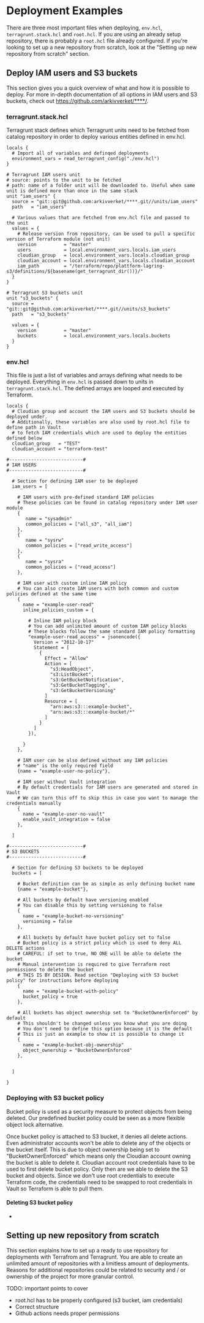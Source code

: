 # Deployment Examples

There are three most important files when deploying, `env.hcl`, `terragrunt.stack.hcl` and `root.hcl`. If you are using an already setup repository, there is probably a `root.hcl` file already configured. If you're looking to set up a new repository from scratch, look at the "Setting up new repository from scratch" section.

## Deploy IAM users and S3 buckets
This section gives you a quick overview of what and how it is possible to deploy. For more in-depth documentation of all options in IAM users and S3 buckets, check out https://github.com/arkivverket/****/.


### terragrunt.stack.hcl
Terragrunt stack defines which Terragrunt units need to be fetched from catalog repository in order to deploy various entities defined in env.hcl.

```hcl
locals {
  # Import all of variables and definqed deployments
  environment_vars = read_terragrunt_config("./env.hcl")
}

# Terragrunt IAM users unit
# source: points to the unit to be fetched
# path: name of a folder unit will be downloaded to. Useful when same unit is defined more than once in the same stack
unit "iam_users" {
  source = "git::git@github.com:arkivverket/****.git//units/iam_users"
  path   = "iam_users"

  # Various values that are fetched from env.hcl file and passed to the unit
  values = {
    # Release version from repository, can be used to pull a specific version of Terraform module (not unit)
    version          = "master"
    users            = local.environment_vars.locals.iam_users
    cloudian_group   = local.environment_vars.locals.cloudian_group
    cloudian_account = local.environment_vars.locals.cloudian_account
    iam_path         = "/terraform/repo/plattform-lagring-s3/definitions/${basename(get_terragrunt_dir())}/"
  }
}

# Terragrunt S3 buckets unit
unit "s3_buckets" {
  source = "git::git@github.com:arkivverket/****.git//units/s3_buckets"
  path   = "s3_buckets"

  values = {
    version          = "master"
    buckets          = local.environment_vars.locals.buckets
  }
}
```

### env.hcl
This file is just a list of variables and arrays defining what needs to be deployed. 
Everything in `env.hcl` is passed down to units in `terragrunt.stack.hcl`. The defined arrays are looped and executed by Terraform.

```hcl
locals {
  # Cloudian group and account the IAM users and S3 buckets should be deployed under.
  # Additionally, these variables are also used by root.hcl file to define path in Vault
  # to fetch IAM credentials which are used to deploy the entities defined below
  cloudian_group   = "TEST"
  cloudian_account = "terraform-test"

#---------------------------#
# IAM USERS
#---------------------------#

  # Section for defining IAM user to be deployed
  iam_users = [

    # IAM users with pre-defined standard IAM policies
    # These policies can be found in catalog repository under IAM user module
    {
       name = "sysadmin"
       common_policies = ["all_s3", "all_iam"]
    },
    {
       name = "sysrw"
       common_policies = ["read_write_access"]
    },
    {
       name = "sysra"
       common_policies = ["read_access"]
    },

    # IAM user with custom inline IAM policy
    # You can also create IAM users with both common and custom policies defined at the same time
    {
      name = "example-user-read"
      inline_policies_custom = {

        # Inline IAM policy block
        # You can add unlimited amount of custom IAM policy blocks
        # These blocks follow the same standard IAM policy formatting
        "example-user-read_access" = jsonencode({
          Version = "2012-10-17"
          Statement = [
            {
              Effect = "Allow"
              Action = [
                "s3:HeadObject",
                "s3:ListBucket",
                "s3:GetBucketNotification",
                "s3:GetBucketTagging",
                "s3:GetBucketVersioning"
              ]
              Resource = [
                "arn:aws:s3:::example-bucket",
                "arn:aws:s3:::example-bucket/*"
              ]
            }
          ]
        }),
          
      }
    },

    # IAM user can be also defined without any IAM policies
    # "name" is the only required field
    {name = "example-user-no-policy"},

    # IAM user without Vault integration
    # By default credentials for IAM users are generated and stored in Vault
    # We can turn this off to skip this in case you want to manage the credentials manually
    {
      name = "example-user-no-vault"
      enable_vault_integration = false
    },

  ]

#---------------------------#
# S3 BUCKETS
#---------------------------#

  # Section for defining S3 buckets to be deployed
  buckets = [
    
    # Bucket definition can be as simple as only defining bucket name
    {name = "example-bucket"},

    # All buckets by default have versioning enabled
    # You can disable this by setting versioning to false
    {
      name = "example-bucket-no-versioning"
      versioning = false
    },

    # All buckets by default have bucket policy set to false
    # Bucket policy is a strict policy which is used to deny ALL DELETE actions
    # CAREFUL: if set to true, NO ONE will be able to delete the bucket
    # Manual intervention is required to give Terraform root permissions to delete the bucket
    # THIS IS BY DESIGN. Read section "Deploying with S3 bucket policy" for instructions before deploying
    {
      name = "example-bucket-with-policy"
      bucket_policy = true
    },

    # All buckets has object ownership set to "BucketOwnerEnforced" by default
    # This shouldn't be changed unless you know what you are doing
    # You don't need to define this option because it is the default
    # This is just an example to show it is possible to change it
    {
      name = "example-bucket-obj-ownership"
      object_ownership = "BucketOwnerEnforced"
    },


  ]

}
```

### Deploying with S3 bucket policy
Bucket policy is used as a security measure to protect objects from being deleted. Our predefined bucket policy could be seen as a more flexible object lock alternative. 

Once bucket policy is attached to S3 bucket, it denies all delete actions. Even administrator accounts won't be able to delete any of the objects or the bucket itself. This is due to object ownership being set to "BucketOwnerEnforced" which means only the Cloudian account owning the bucket is able to delete it. Cloudian account root credentials have to be used to first delete bucket policy. Only then are we able to delete the S3 bucket and objects. Since we don't use root credentials to execute Terraform code, the credentials need to be swapped to root credentials in Vault so Terraform is able to pull them. 

#### Deleting S3 bucket policy
-

## Setting up new repository from scratch
This section explains how to set up a ready to use repository for deployments with Terrafrom and Terragrunt. You are able to create an unlimited amount of repositories with a limitless amount of deployments. Reasons for additional repositories could be related to security and / or ownership of the project for more granular control.


TODO: important points to cover
- root.hcl has to be properly configured (s3 bucket, iam credentials)
- Correct structure
- Github actions needs proper permissions